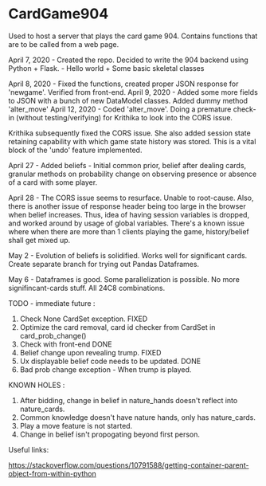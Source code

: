 # CardGame904
Used to host a server that plays the card game 904. Contains functions that are to be called from a web page.

April 7, 2020 - Created the repo. Decided to write the 904 backend using Python + Flask.
              - Hello world + Some basic skeletal classes

April 8, 2020 - Fixed the functions, created proper JSON response for 'newgame'. Verified from front-end. 
April 9, 2020 - Added some more fields to JSON with a bunch of new DataModel classes. Added dummy method 'alter_move'
April 12, 2020 - Coded 'alter_move'. Doing a premature check-in (without testing/verifying) for Krithika
                to look into the CORS issue.
                
Krithika subsequently fixed the CORS issue. She also added session state retaining capability with which
game state history was stored. This is a vital block of the 'undo' feature implemented.

April 27 - Added beliefs - Initial common prior, belief after dealing cards, granular methods on probability change
        on observing presence or absence of a card with some player.

April 28 - The CORS issue seems to resurface. Unable to root-cause. Also, there is another issue of response header
            being too large in the browser when belief increases.
            Thus, idea of having session variables is dropped, and worked around by usage of global variables.
            There's a known issue where when there are more than 1 clients playing the game, history/belief shall get
            mixed up.
            
May 2 - Evolution of beliefs is solidified. Works well for significant cards. 
        Create separate branch for trying out Pandas Dataframes.
        
May 6 - Dataframes is good. Some parallelization is possible. No more signifincant-cards stuff. All 24C8 combinations.        

TODO - immediate future :
1. Check None CardSet exception.    FIXED
2. Optimize the card removal, card id checker from CardSet in card_prob_change()
3. Check with front-end DONE
4. Belief change upon revealing trump. FIXED
5. Ux displayable belief code needs to be updated. DONE
6. Bad prob change exception - When trump is played.        
 
KNOWN HOLES :
1. After bidding, change in belief in nature_hands doesn't reflect into nature_cards.
2. Common knowledge doesn't have nature hands, only has nature_cards.
3. Play a move feature is not started.
4. Change in belief isn't propogating beyond first person.
        
Useful links:

https://stackoverflow.com/questions/10791588/getting-container-parent-object-from-within-python